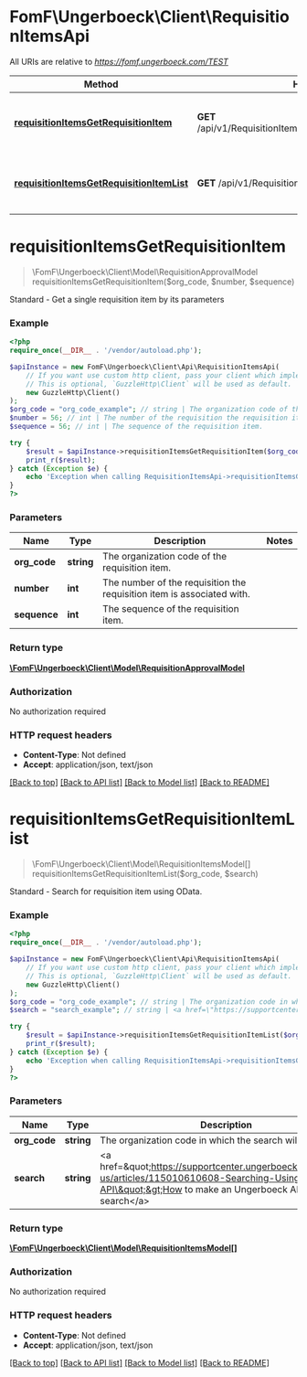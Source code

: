 # FomF\Ungerboeck\Client\RequisitionItemsApi

All URIs are relative to *https://fomf.ungerboeck.com/TEST*

Method | HTTP request | Description
------------- | ------------- | -------------
[**requisitionItemsGetRequisitionItem**](RequisitionItemsApi.md#requisitionItemsGetRequisitionItem) | **GET** /api/v1/RequisitionItems/{OrgCode}/{Number}/{Sequence} | Standard - Get a single requisition item by its parameters
[**requisitionItemsGetRequisitionItemList**](RequisitionItemsApi.md#requisitionItemsGetRequisitionItemList) | **GET** /api/v1/RequisitionItems/{OrgCode} | Standard - Search for requisition item using OData.


# **requisitionItemsGetRequisitionItem**
> \FomF\Ungerboeck\Client\Model\RequisitionApprovalModel requisitionItemsGetRequisitionItem($org_code, $number, $sequence)

Standard - Get a single requisition item by its parameters

### Example
```php
<?php
require_once(__DIR__ . '/vendor/autoload.php');

$apiInstance = new FomF\Ungerboeck\Client\Api\RequisitionItemsApi(
    // If you want use custom http client, pass your client which implements `GuzzleHttp\ClientInterface`.
    // This is optional, `GuzzleHttp\Client` will be used as default.
    new GuzzleHttp\Client()
);
$org_code = "org_code_example"; // string | The organization code of the requisition item.
$number = 56; // int | The number of the requisition the requisition item is associated with.
$sequence = 56; // int | The sequence of the requisition item.

try {
    $result = $apiInstance->requisitionItemsGetRequisitionItem($org_code, $number, $sequence);
    print_r($result);
} catch (Exception $e) {
    echo 'Exception when calling RequisitionItemsApi->requisitionItemsGetRequisitionItem: ', $e->getMessage(), PHP_EOL;
}
?>
```

### Parameters

Name | Type | Description  | Notes
------------- | ------------- | ------------- | -------------
 **org_code** | **string**| The organization code of the requisition item. |
 **number** | **int**| The number of the requisition the requisition item is associated with. |
 **sequence** | **int**| The sequence of the requisition item. |

### Return type

[**\FomF\Ungerboeck\Client\Model\RequisitionApprovalModel**](../Model/RequisitionApprovalModel.md)

### Authorization

No authorization required

### HTTP request headers

 - **Content-Type**: Not defined
 - **Accept**: application/json, text/json

[[Back to top]](#) [[Back to API list]](../../README.md#documentation-for-api-endpoints) [[Back to Model list]](../../README.md#documentation-for-models) [[Back to README]](../../README.md)

# **requisitionItemsGetRequisitionItemList**
> \FomF\Ungerboeck\Client\Model\RequisitionItemsModel[] requisitionItemsGetRequisitionItemList($org_code, $search)

Standard - Search for requisition item using OData.

### Example
```php
<?php
require_once(__DIR__ . '/vendor/autoload.php');

$apiInstance = new FomF\Ungerboeck\Client\Api\RequisitionItemsApi(
    // If you want use custom http client, pass your client which implements `GuzzleHttp\ClientInterface`.
    // This is optional, `GuzzleHttp\Client` will be used as default.
    new GuzzleHttp\Client()
);
$org_code = "org_code_example"; // string | The organization code in which the search will take place
$search = "search_example"; // string | <a href=\"https://supportcenter.ungerboeck.com/hc/en-us/articles/115010610608-Searching-Using-the-API\">How to make an Ungerboeck API search</a>

try {
    $result = $apiInstance->requisitionItemsGetRequisitionItemList($org_code, $search);
    print_r($result);
} catch (Exception $e) {
    echo 'Exception when calling RequisitionItemsApi->requisitionItemsGetRequisitionItemList: ', $e->getMessage(), PHP_EOL;
}
?>
```

### Parameters

Name | Type | Description  | Notes
------------- | ------------- | ------------- | -------------
 **org_code** | **string**| The organization code in which the search will take place |
 **search** | **string**| &lt;a href&#x3D;\&quot;https://supportcenter.ungerboeck.com/hc/en-us/articles/115010610608-Searching-Using-the-API\&quot;&gt;How to make an Ungerboeck API search&lt;/a&gt; |

### Return type

[**\FomF\Ungerboeck\Client\Model\RequisitionItemsModel[]**](../Model/RequisitionItemsModel.md)

### Authorization

No authorization required

### HTTP request headers

 - **Content-Type**: Not defined
 - **Accept**: application/json, text/json

[[Back to top]](#) [[Back to API list]](../../README.md#documentation-for-api-endpoints) [[Back to Model list]](../../README.md#documentation-for-models) [[Back to README]](../../README.md)

